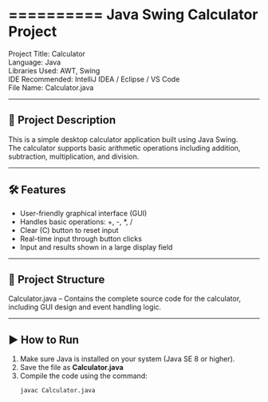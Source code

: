 ==========
Java Swing Calculator Project
===============================

Project Title: Calculator  
Language: Java  
Libraries Used: AWT, Swing  
IDE Recommended: IntelliJ IDEA / Eclipse / VS Code  
File Name: Calculator.java

-----------------------------------
📌 Project Description
-----------------------------------
This is a simple desktop calculator application built using Java Swing.  
The calculator supports basic arithmetic operations including addition, subtraction, multiplication, and division.

-----------------------------------
🛠️ Features
-----------------------------------
- User-friendly graphical interface (GUI)
- Handles basic operations: +, -, *, /
- Clear (C) button to reset input
- Real-time input through button clicks
- Input and results shown in a large display field

-----------------------------------
📂 Project Structure
-----------------------------------
Calculator.java – Contains the complete source code for the calculator, including GUI design and event handling logic.

-----------------------------------
▶️ How to Run
-----------------------------------
1. Make sure Java is installed on your system (Java SE 8 or higher).
2. Save the file as **Calculator.java**
3. Compile the code using the command:
   ```bash
   javac Calculator.java
